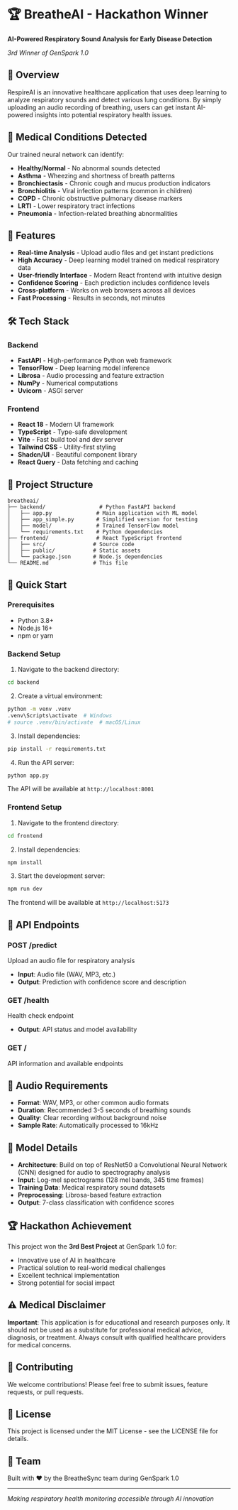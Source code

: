 # 🏆 BreatheAI - Hackathon Winner

**AI-Powered Respiratory Sound Analysis for Early Disease Detection**

*3rd Winner of GenSpark 1.0*

## 🎯 Overview

RespireAI is an innovative healthcare application that uses deep learning to analyze respiratory sounds and detect various lung conditions. By simply uploading an audio recording of breathing, users can get instant AI-powered insights into potential respiratory health issues.

## 🏥 Medical Conditions Detected

Our trained neural network can identify:

- **Healthy/Normal** - No abnormal sounds detected
- **Asthma** - Wheezing and shortness of breath patterns
- **Bronchiectasis** - Chronic cough and mucus production indicators
- **Bronchiolitis** - Viral infection patterns (common in children)
- **COPD** - Chronic obstructive pulmonary disease markers
- **LRTI** - Lower respiratory tract infections
- **Pneumonia** - Infection-related breathing abnormalities

## 🚀 Features

- **Real-time Analysis** - Upload audio files and get instant predictions
- **High Accuracy** - Deep learning model trained on medical respiratory data
- **User-friendly Interface** - Modern React frontend with intuitive design
- **Confidence Scoring** - Each prediction includes confidence levels
- **Cross-platform** - Works on web browsers across all devices
- **Fast Processing** - Results in seconds, not minutes

## 🛠 Tech Stack

### Backend
- **FastAPI** - High-performance Python web framework
- **TensorFlow** - Deep learning model inference
- **Librosa** - Audio processing and feature extraction
- **NumPy** - Numerical computations
- **Uvicorn** - ASGI server

### Frontend
- **React 18** - Modern UI framework
- **TypeScript** - Type-safe development
- **Vite** - Fast build tool and dev server
- **Tailwind CSS** - Utility-first styling
- **Shadcn/UI** - Beautiful component library
- **React Query** - Data fetching and caching

## 📁 Project Structure

```
breatheai/
├── backend/                 # Python FastAPI backend
│   ├── app.py              # Main application with ML model
│   ├── app_simple.py       # Simplified version for testing
│   ├── model/              # Trained TensorFlow model
│   └── requirements.txt    # Python dependencies
├── frontend/               # React TypeScript frontend
│   ├── src/               # Source code
│   ├── public/            # Static assets
│   └── package.json       # Node.js dependencies
└── README.md              # This file
```

## 🚀 Quick Start

### Prerequisites
- Python 3.8+
- Node.js 16+
- npm or yarn

### Backend Setup

1. Navigate to the backend directory:
```bash
cd backend
```

2. Create a virtual environment:
```bash
python -m venv .venv
.venv\Scripts\activate  # Windows
# source .venv/bin/activate  # macOS/Linux
```

3. Install dependencies:
```bash
pip install -r requirements.txt
```

4. Run the API server:
```bash
python app.py
```

The API will be available at `http://localhost:8001`

### Frontend Setup

1. Navigate to the frontend directory:
```bash
cd frontend
```

2. Install dependencies:
```bash
npm install
```

3. Start the development server:
```bash
npm run dev
```

The frontend will be available at `http://localhost:5173`

## 📡 API Endpoints

### POST /predict
Upload an audio file for respiratory analysis
- **Input**: Audio file (WAV, MP3, etc.)
- **Output**: Prediction with confidence score and description

### GET /health
Health check endpoint
- **Output**: API status and model availability

### GET /
API information and available endpoints

## 🎵 Audio Requirements

- **Format**: WAV, MP3, or other common audio formats
- **Duration**: Recommended 3-5 seconds of breathing sounds
- **Quality**: Clear recording without background noise
- **Sample Rate**: Automatically processed to 16kHz

## 🧠 Model Details

- **Architecture**: Build on top of ResNet50 a Convolutional Neural Network (CNN) designed for audio to spectrography   analysis
- **Input**: Log-mel spectrograms (128 mel bands, 345 time frames)
- **Training Data**: Medical respiratory sound datasets
- **Preprocessing**: Librosa-based feature extraction
- **Output**: 7-class classification with confidence scores

## 🏆 Hackathon Achievement

This project won the **3rd Best Project** at GenSpark 1.0 for:
- Innovative use of AI in healthcare
- Practical solution to real-world medical challenges
- Excellent technical implementation
- Strong potential for social impact

## ⚠️ Medical Disclaimer

**Important**: This application is for educational and research purposes only. It should not be used as a substitute for professional medical advice, diagnosis, or treatment. Always consult with qualified healthcare providers for medical concerns.

## 🤝 Contributing

We welcome contributions! Please feel free to submit issues, feature requests, or pull requests.

## 📄 License

This project is licensed under the MIT License - see the LICENSE file for details.

## 👥 Team

Built with ❤️ by the BreatheSync team during GenSpark 1.0

---

*Making respiratory health monitoring accessible through AI innovation*
